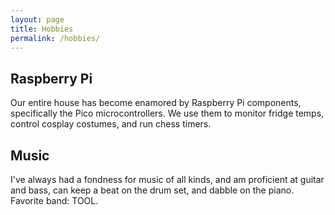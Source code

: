 ```yaml
---
layout: page
title: Hobbies
permalink: /hobbies/
---
```


## Raspberry Pi

Our entire house has become enamored by Raspberry Pi components, specifically the Pico microcontrollers.  We use them to monitor fridge temps, control cosplay costumes, and run chess timers.

## Music

I've always had a fondness for music of all kinds, and am proficient at guitar and bass, can keep a beat on the drum set, and dabble on the piano.  Favorite band: TOOL.
